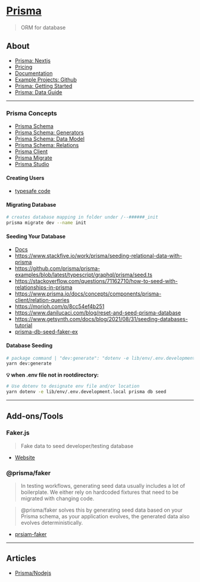 # [Prisma](https://www.prisma.io)
> ORM for database

## About
- [Prisma: Nextjs](https://www.prisma.io/nextjs)
- [Pricing](https://www.prisma.io/pricing)
- [Documentation](https://www.prisma.io/docs/)
- [Example Projects: Github](https://github.com/prisma/prisma-examples)
- [Prisma: Getting Started](https://www.prisma.io/docs/getting-started)
- [Prisma: Data Guide](https://www.prisma.io/dataguide/)

---

### Prisma Concepts
- [Prisma Schema](https://www.prisma.io/docs/concepts/components/prisma-schema)
- [Prisma Schema: Generators](https://www.prisma.io/docs/concepts/components/prisma-schema/generators)
- [Prisma Schema: Data Model](https://www.prisma.io/docs/concepts/components/prisma-schema/data-model)
- [Prisma Schema: Relations](https://www.prisma.io/docs/concepts/components/prisma-schema/relations)
- [Prisma Client](https://www.prisma.io/docs/concepts/components/prisma-client)
- [Prisma Migrate](https://www.prisma.io/docs/concepts/components/prisma-migrate)
- [Prisma Studio](https://www.prisma.io/docs/concepts/components/prisma-studio)

#### Creating Users
- [typesafe code](https://levelup.gitconnected.com/writing-type-safe-javascript-code-with-prisma-and-mysql-929a73930cba)

#### Migrating Database
```bash
# creates database mapping in folder under /--######_init 
prisma migrate dev --name init
```

#### Seeding Your Database
- [Docs](https://www.prisma.io/docs/guides/database/seed-database)
- https://www.stackfive.io/work/prisma/seeding-relational-data-with-prisma
- https://github.com/prisma/prisma-examples/blob/latest/typescript/graphql/prisma/seed.ts
- https://stackoverflow.com/questions/71162710/how-to-seed-with-relationships-in-prisma
- https://www.prisma.io/docs/concepts/components/prisma-client/relation-queries
- https://morioh.com/p/8cc54ef4b251
- https://www.danilucaci.com/blog/reset-and-seed-prisma-database
- https://www.getsynth.com/docs/blog/2021/08/31/seeding-databases-tutorial
- [prisma-db-seed-faker-ex](https://lewistyler.xyz/2022/02/04/prisma-db-seed-faker-example/)

#### Database Seeding
```bash
# package command | "dev:generate": "dotenv -e lib/env/.env.development.local npx prisma generate",
yarn dev:generate
```

**💡 when .env file not in rootdirectory:**
```bash 
# Use dotenv to designate env file and/or location
yarn dotenv -e lib/env/.env.development.local prisma db seed  
```
---

## Add-ons/Tools

### Faker.js
> Fake data to seed developer/testing database

- [Website](https://fakerjs.dev/)

### @prisma/faker
>In testing workflows, generating seed data usually includes a lot of boilerplate. We either rely on hardcoded fixtures that need to be migrated with changing code.

>@prisma/faker solves this by generating seed data based on your Prisma schema, as your application evolves, the generated data also evolves deterministically.

- [prsiam-faker](https://github.com/maticzav/prisma-faker)

---

## Articles

- [Prisma/Nodejs](https://www.digitalocean.com/community/tutorials/how-to-build-a-rest-api-with-prisma-and-postgresql)

